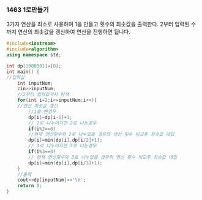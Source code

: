 ### 1463 1로만들기

3가지 연산을 최소로 사용하여 1을 만들고 횟수의 최솟값을 출력한다.
2부터 입력된 수까지 연산의 최솟값을 갱신하여 연산을 진행하면 됩니다.


```c++
#include<iostream>
#include<algorithm>
using namespace std;

int dp[1000001]={0};
int main() {
//입력값
	int inputNum;
    cin>>inputNum;
    //2부터 입력값까지 탐색
    for(int i=2;i<=inputNum;i++){
    //연산 최솟값 갱신
        //1을 뺸경우
        dp[i]=dp[i-1]+1;
        // 2로 나누어지면 2로 나눈경우
        if(i%2==0)
        //현재 연산횟수와 2로 나누었을 경우의 연산 횟수 비교후 최솟값 대입 
        dp[i]=min(dp[i],dp[i/2]+1);
        // 3로 나누어지면 3로 나눈경우
        if(i%3==0)
        // 현재 연산횟수와 3로 나누었을 경우의 연산 횟수 비교후 최솟값 대입
        dp[i]=min(dp[i],dp[i/3]+1);
    }
    //출력
    cout<<dp[inputNum]<<'\n';
    return 0;
}
```
